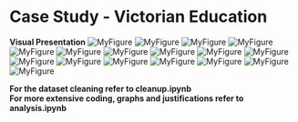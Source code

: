 # Case Study - Victorian Education
__Visual Presentation__
![MyFigure](/Case%20study/Case%20study-page-002.jpg)
![MyFigure](/Case%20study/Case%20study-page-003.jpg)
![MyFigure](/Case%20study/Case%20study-page-004.jpg)
![MyFigure](/Case%20study/Case%20study-page-005.jpg)
![MyFigure](/Case%20study/Case%20study-page-006.jpg)
![MyFigure](/Case%20study/Case%20study-page-007.jpg)
![MyFigure](/Case%20study/Case%20study-page-009.jpg)
![MyFigure](/Case%20study/Case%20study-page-010.jpg)
![MyFigure](/Case%20study/Case%20study-page-012.jpg)
![MyFigure](/Case%20study/Case%20study-page-013.jpg)
![MyFigure](/Case%20study/Case%20study-page-015.jpg)
![MyFigure](/Case%20study/Case%20study-page-017.jpg)
![MyFigure](/Case%20study/Case%20study-page-018.jpg)
![MyFigure](/Case%20study/Case%20study-page-020.jpg)
![MyFigure](/Case%20study/Case%20study-page-022.jpg)
![MyFigure](/Case%20study/Case%20study-page-023.jpg)
![MyFigure](/Case%20study/Case%20study-page-024.jpg)

**For the dataset cleaning refer to cleanup.ipynb**  
**For more extensive coding, graphs and justifications refer to analysis.ipynb**  
